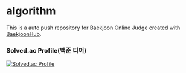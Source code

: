 # algorithm
This is a auto push repository for Baekjoon Online Judge created with [BaekjoonHub](https://github.com/BaekjoonHub/BaekjoonHub).

### Solved.ac Profile(백준 티어)
[![Solved.ac Profile](http://mazassumnida.wtf/api/v2/generate_badge?boj=alwjd7085)](https://solved.ac/alwjd7085/)
